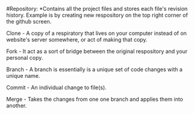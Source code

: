 #Repository:
*Contains all the project files and stores each file's revision history. Example is by creating new respository on the top right corner of the github screen.

Clone - A copy of a respiratory that lives on your computer instead of on website's server somewhere, or act of making that copy.

Fork - It act as a sort of bridge between the original respository and your personal copy.

Branch - A branch is essentially is a unique set of code changes with a unique name.

Commit - An individual change to file(s).

Merge - Takes the changes from one one branch and applies them into another.
